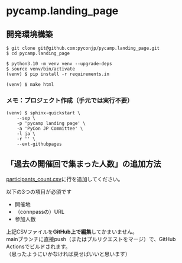 # pycamp.landing_page

## 開発環境構築

```shell
$ git clone git@github.com:pyconjp/pycamp.landing_page.git
$ cd pycamp.landing_page

$ python3.10 -m venv venv --upgrade-deps
$ source venv/bin/activate
(venv) $ pip install -r requirements.in

(venv) $ make html
```

### メモ：プロジェクト作成（手元では実行不要）

```shell
(venv) $ sphinx-quickstart \
    --sep \
    -p 'pycamp landing page' \
    -a 'PyCon JP Committee' \
    -l ja \
    -r '' \
    --ext-githubpages
```

## 「過去の開催回で集まった人数」の追加方法

[participants_count.csv](https://github.com/pyconjp/pycamp.landing_page/blob/main/source/sections/participants_count.csv)に行を追加してください。

以下の3つの項目が必須です

- 開催地
- （connpassの）URL
- 参加人数

上記CSVファイルを**GitHub上で編集**してかまいません。  
mainブランチに直接push（またはプルリクエストをマージ）で、GitHub Actionsでビルドされます。  
（思ったようにいかなければ戻せばいいと思います）
